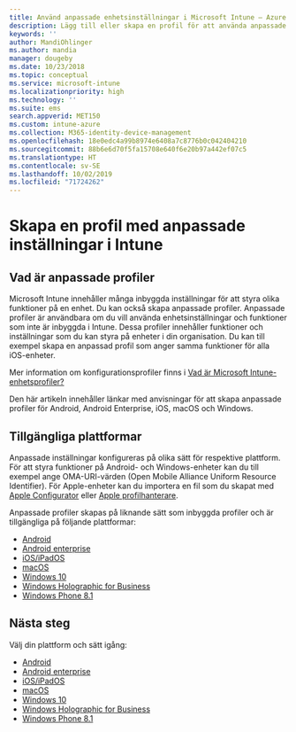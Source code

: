```yaml
---
title: Använd anpassade enhetsinställningar i Microsoft Intune – Azure | Microsoft Docs
description: Lägg till eller skapa en profil för att använda anpassade inställningar på enheter som kör Windows Phone, Windows 8.1, Windows 10 och senare, Android, Android Enterprise, macOS eller iOS med Microsoft Intune
keywords: ''
author: MandiOhlinger
ms.author: mandia
manager: dougeby
ms.date: 10/23/2018
ms.topic: conceptual
ms.service: microsoft-intune
ms.localizationpriority: high
ms.technology: ''
ms.suite: ems
search.appverid: MET150
ms.custom: intune-azure
ms.collection: M365-identity-device-management
ms.openlocfilehash: 18e0edc4a99b8974e6408a7c8776b0c042404210
ms.sourcegitcommit: 88b6e6d70f5fa15708e640f6e20b97a442ef07c5
ms.translationtype: HT
ms.contentlocale: sv-SE
ms.lasthandoff: 10/02/2019
ms.locfileid: "71724262"
---
```

# <a name="create-a-profile-with-custom-settings-in-intune"></a>Skapa en profil med anpassade inställningar i Intune

## <a name="what-are-custom-profiles"></a>Vad är anpassade profiler

Microsoft Intune innehåller många inbyggda inställningar för att styra olika funktioner på en enhet. Du kan också skapa anpassade profiler. Anpassade profiler är användbara om du vill använda enhetsinställningar och funktioner som inte är inbyggda i Intune. Dessa profiler innehåller funktioner och inställningar som du kan styra på enheter i din organisation. Du kan till exempel skapa en anpassad profil som anger samma funktioner för alla iOS-enheter.

Mer information om konfigurationsprofiler finns i [Vad är Microsoft Intune-enhetsprofiler?](device-profiles.md) 

Den här artikeln innehåller länkar med anvisningar för att skapa anpassade profiler för Android, Android Enterprise, iOS, macOS och Windows.

## <a name="available-platforms"></a>Tillgängliga plattformar

Anpassade inställningar konfigureras på olika sätt för respektive plattform. För att styra funktioner på Android- och Windows-enheter kan du till exempel ange OMA-URI-värden (Open Mobile Alliance Uniform Resource Identifier). För Apple-enheter kan du importera en fil som du skapat med [Apple Configurator](https://itunes.apple.com/us/app/apple-configurator-2/id1037126344?mt=12) eller [Apple profilhanterare](https://support.apple.com/profile-manager).

Anpassade profiler skapas på liknande sätt som inbyggda profiler och är tillgängliga på följande plattformar:

- [Android](../custom-settings-android.md)
- [Android enterprise](../custom-settings-android-for-work.md)
- [iOS/iPadOS](custom-settings-ios.md)
- [macOS](custom-settings-macos.md)
- [Windows 10](custom-settings-windows-10.md)
- [Windows Holographic for Business](custom-settings-windows-holographic.md)
- [Windows Phone 8.1](custom-settings-windows-phone-8-1.md)

## <a name="next-steps"></a>Nästa steg

Välj din plattform och sätt igång:

- [Android](../custom-settings-android.md)
- [Android enterprise](../custom-settings-android-for-work.md)
- [iOS/iPadOS](custom-settings-ios.md)
- [macOS](custom-settings-macos.md)
- [Windows 10](custom-settings-windows-10.md)
- [Windows Holographic for Business](custom-settings-windows-holographic.md)
- [Windows Phone 8.1](custom-settings-windows-phone-8-1.md)
